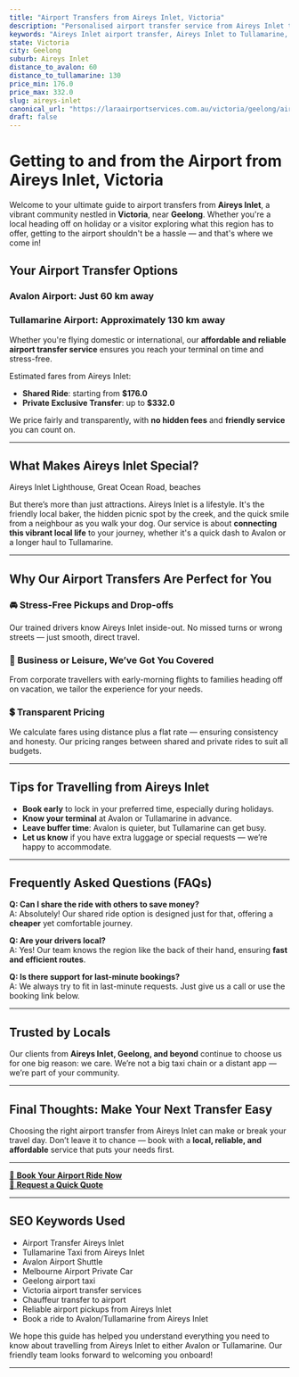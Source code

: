 ```yaml
---
title: "Airport Transfers from Aireys Inlet, Victoria"
description: "Personalised airport transfer service from Aireys Inlet to Avalon and Tullamarine airports. Enjoy a smooth, affordable ride with us!"
keywords: "Aireys Inlet airport transfer, Aireys Inlet to Tullamarine, Aireys Inlet to Avalon, airport taxi Aireys Inlet, private airport transfer Aireys Inlet, shared ride Aireys Inlet, Aireys Inlet transfers, airport shuttle Aireys Inlet, book Aireys Inlet airport taxi, affordable Aireys Inlet airport transfer, Aireys Inlet airport transfer service, airport transfer Geelong, airport transfer Melbourne, Melbourne airport taxi, airport transfers Victoria, Tullamarine airport shuttle, Avalon airport transfers, Melbourne private transfer, airport transport services Melbourne"
state: Victoria
city: Geelong
suburb: Aireys Inlet
distance_to_avalon: 60
distance_to_tullamarine: 130
price_min: 176.0
price_max: 332.0
slug: aireys-inlet
canonical_url: "https://laraairportservices.com.au/victoria/geelong/aireys-inlet/"
draft: false
---
```


# Getting to and from the Airport from Aireys Inlet, Victoria

Welcome to your ultimate guide to airport transfers from **Aireys Inlet**, a vibrant community nestled in **Victoria**, near **Geelong**. Whether you're a local heading off on holiday or a visitor exploring what this region has to offer, getting to the airport shouldn't be a hassle — and that's where we come in!

## Your Airport Transfer Options

### Avalon Airport: Just 60 km away  
### Tullamarine Airport: Approximately 130 km away

Whether you're flying domestic or international, our **affordable and reliable airport transfer service** ensures you reach your terminal on time and stress-free.

Estimated fares from Aireys Inlet:
- **Shared Ride**: starting from **$176.0**
- **Private Exclusive Transfer**: up to **$332.0**

We price fairly and transparently, with **no hidden fees** and **friendly service** you can count on.

---

## What Makes Aireys Inlet Special?

Aireys Inlet Lighthouse, Great Ocean Road, beaches

But there’s more than just attractions. Aireys Inlet is a lifestyle. It's the friendly local baker, the hidden picnic spot by the creek, and the quick smile from a neighbour as you walk your dog. Our service is about **connecting this vibrant local life** to your journey, whether it's a quick dash to Avalon or a longer haul to Tullamarine.

---

## Why Our Airport Transfers Are Perfect for You

### 🚘 Stress-Free Pickups and Drop-offs
Our trained drivers know Aireys Inlet inside-out. No missed turns or wrong streets — just smooth, direct travel.

### 💼 Business or Leisure, We’ve Got You Covered
From corporate travellers with early-morning flights to families heading off on vacation, we tailor the experience for your needs.

### 💲 Transparent Pricing
We calculate fares using distance plus a flat rate — ensuring consistency and honesty. Our pricing ranges between shared and private rides to suit all budgets.

---

## Tips for Travelling from Aireys Inlet

- **Book early** to lock in your preferred time, especially during holidays.
- **Know your terminal** at Avalon or Tullamarine in advance.
- **Leave buffer time**: Avalon is quieter, but Tullamarine can get busy.
- **Let us know** if you have extra luggage or special requests — we’re happy to accommodate.

---

## Frequently Asked Questions (FAQs)

**Q: Can I share the ride with others to save money?**  
A: Absolutely! Our shared ride option is designed just for that, offering a **cheaper** yet comfortable journey.

**Q: Are your drivers local?**  
A: Yes! Our team knows the region like the back of their hand, ensuring **fast and efficient routes**.

**Q: Is there support for last-minute bookings?**  
A: We always try to fit in last-minute requests. Just give us a call or use the booking link below.

---

## Trusted by Locals

Our clients from **Aireys Inlet, Geelong, and beyond** continue to choose us for one big reason: we care. We’re not a big taxi chain or a distant app — we’re part of your community.

---

## Final Thoughts: Make Your Next Transfer Easy

Choosing the right airport transfer from Aireys Inlet can make or break your travel day. Don’t leave it to chance — book with a **local, reliable, and affordable** service that puts your needs first.

---

[📅 **Book Your Airport Ride Now**](https://laraairportservices.square.site/s/appointments)  
[📧 **Request a Quick Quote**](https://laraairportservices.square.site/contact-us)

---

## SEO Keywords Used
- Airport Transfer Aireys Inlet
- Tullamarine Taxi from Aireys Inlet
- Avalon Airport Shuttle
- Melbourne Airport Private Car
- Geelong airport taxi
- Victoria airport transfer services
- Chauffeur transfer to airport
- Reliable airport pickups from Aireys Inlet
- Book a ride to Avalon/Tullamarine from Aireys Inlet

We hope this guide has helped you understand everything you need to know about travelling from Aireys Inlet to either Avalon or Tullamarine. Our friendly team looks forward to welcoming you onboard!

---
